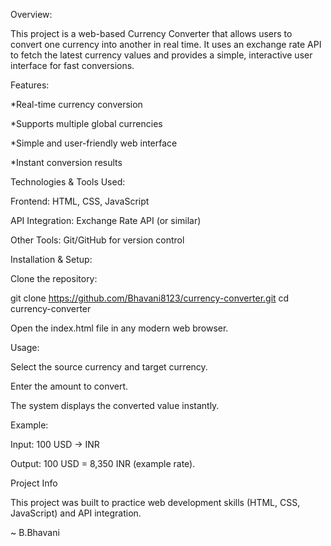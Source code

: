 Overview:

This project is a web-based Currency Converter that allows users to convert one currency into another in real time. It uses an exchange rate API to fetch the latest currency values and provides a simple, interactive user interface for fast conversions.

Features:

*Real-time currency conversion

*Supports multiple global currencies

*Simple and user-friendly web interface

*Instant conversion results

Technologies & Tools Used:

Frontend: HTML, CSS, JavaScript

API Integration: Exchange Rate API (or similar)

Other Tools: Git/GitHub for version control

Installation & Setup:

Clone the repository:

git clone https://github.com/Bhavani8123/currency-converter.git
cd currency-converter


Open the index.html file in any modern web browser.

Usage:

Select the source currency and target currency.

Enter the amount to convert.

The system displays the converted value instantly.

Example:

Input: 100 USD → INR

Output: 100 USD = 8,350 INR (example rate).

Project Info

This project was built to practice web development skills (HTML, CSS, JavaScript) and API integration.

~ B.Bhavani

